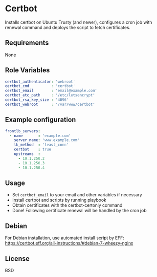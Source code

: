 Certbot
=======

Installs certbot on Ubuntu Trusty (and newer), configures
a cron job with renewal command and deploys the script to fetch certificates.

Requirements
------------

None

Role Variables
--------------

```yaml
certbot_authenticator: 'webroot'
certbot_cmd          : 'certbot'
certbot_email        : 'email@example.com'
certbot_etc_path     : '/etc/letsencrypt'
certbot_rsa_key_size : '4096'
certbot_webroot      : '/var/www/certbot'
```

Example configuration
---------------------

```yaml
frontlb_servers:
  - name       : 'example.com'
    server_name: 'www.example.com'
    lb_method  : 'least_conn'
    certbot    : true
    upstreams  :
      - 10.1.250.2
      - 10.1.250.3
      - 10.1.250.4
```

Usage
-----

- Set `certbot_email` to your email and other variables if necessary
- Install certbot and scripts by running playbook
- Obtain certificates with the certbot-certonly command
- Done! Following certificate renewal will be handled by the cron job

Debian
------

For Debian installation, use automated install script by EFF:
https://certbot.eff.org/all-instructions/#debian-7-wheezy-nginx

License
-------

BSD
